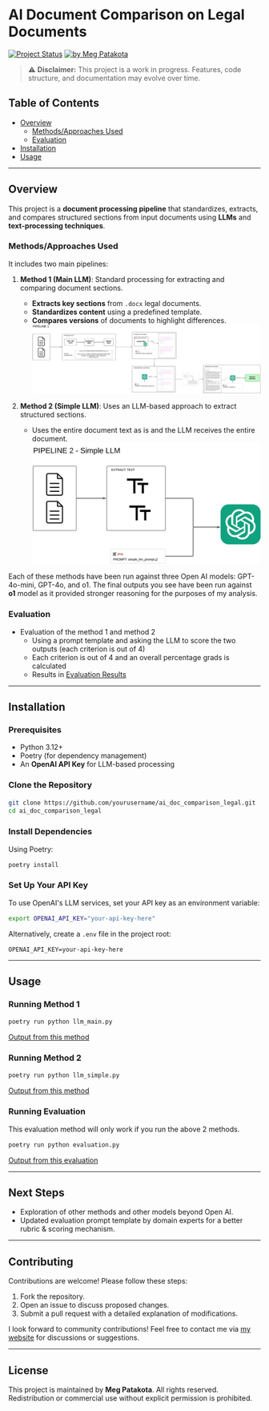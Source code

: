 # AI Document Comparison on Legal Documents

[![Project Status](https://img.shields.io/badge/Status-In%20Development-orange)]()
[![by Meg Patakota](https://img.shields.io/badge/by-Meg%20Patakota-blue)](https://megpatakota.co.uk)

> ⚠️ **Disclaimer:** This project is a work in progress. Features, code structure, and documentation may evolve over time.

## Table of Contents
- [Overview](#overview)
    - [Methods/Approaches Used](#methodsapproaches-used)
    - [Evaluation](#evaluation)
- [Installation](#installation)
- [Usage](#usage)

---

## Overview

This project is a **document processing pipeline** that standardizes, extracts, and compares structured sections from input documents using **LLMs** and **text-processing techniques**. 

### Methods/Approaches Used

It includes two main pipelines:
1. **Method 1 (Main LLM)**: Standard processing for extracting and comparing document sections.
    - **Extracts key sections** from `.docx` legal documents.
    - **Standardizes content** using a predefined template.
    - **Compares versions** of documents to highlight differences.
![Process Diagram - Main LLM](./images/mainllm.png)

2. **Method 2 (Simple LLM)**: Uses an LLM-based approach to extract structured sections.
    - Uses the entire document text as is and the LLM receives the entire document.
![Process Diagram - Simple LLM](./images/simplellm.png)

Each of these methods have been run against three Open AI models: GPT-4o-mini, GPT-4o, and o1. The final outputs you see have been run against **o1** model as it provided stronger reasoning for the purposes of my analysis.

### Evaluation
- Evaluation of the method 1 and method 2
    - Using a prompt template and asking the LLM to score the two outputs (each criterion is out of 4)
    - Each criterion is out of 4 and an overall percentage grads is calculated
    - Results in [Evaluation Results](./data/output/evaluation_results.json)

---

## Installation

### Prerequisites
- Python 3.12+
- Poetry (for dependency management)
- An **OpenAI API Key** for LLM-based processing

### Clone the Repository

```bash
git clone https://github.com/yourusername/ai_doc_comparison_legal.git
cd ai_doc_comparison_legal
```

### Install Dependencies
Using Poetry:

```bash
poetry install
```

### Set Up Your API Key

To use OpenAI's LLM services, set your API key as an environment variable:

```bash
export OPENAI_API_KEY="your-api-key-here"
```

Alternatively, create a `.env` file in the project root:

```
OPENAI_API_KEY=your-api-key-here
```

---

## Usage

### Running Method 1 
```bash
poetry run python llm_main.py 
```
[Output from this method](data/output/final_output_main_llm.txt)

### Running Method 2 
```bash
poetry run python llm_simple.py 
```
[Output from this method](data/output/final_output_simple_llm.txt)

### Running Evaluation
This evaluation method will only work if you run the above 2 methods.
```bash
poetry run python evaluation.py
```
[Output from this evaluation](data/output/evaluation_results.json)


---
## Next Steps
- Exploration of other methods and other models beyond Open AI.
- Updated evaluation prompt template by domain experts for a better rubric & scoring mechanism.

---

## Contributing

Contributions are welcome! Please follow these steps:
1. Fork the repository.
2. Open an issue to discuss proposed changes.
3. Submit a pull request with a detailed explanation of modifications.

I look forward to community contributions! Feel free to contact me via [my website](https://megpatakota.co.uk) for discussions or suggestions.

---

## License

This project is maintained by **Meg Patakota**. All rights reserved. Redistribution or commercial use without explicit permission is prohibited.

